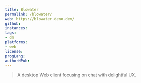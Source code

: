 ```yaml
---
title: Blowater
permalink: /blowater/
web: https://blowater.deno.dev/
github: 
instances:
tags:
- dm
platforms:
- web
license:
progLang:
authorNPub: 
---
```


> A desktop Web client focusing on chat with delightful UX.
 